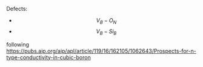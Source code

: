 Defects: 
- $$V_{B}-O_{N}$$
- $$V_{B}-Si_{B}$$

following https://pubs.aip.org/aip/apl/article/119/16/162105/1062643/Prospects-for-n-type-conductivity-in-cubic-boron
